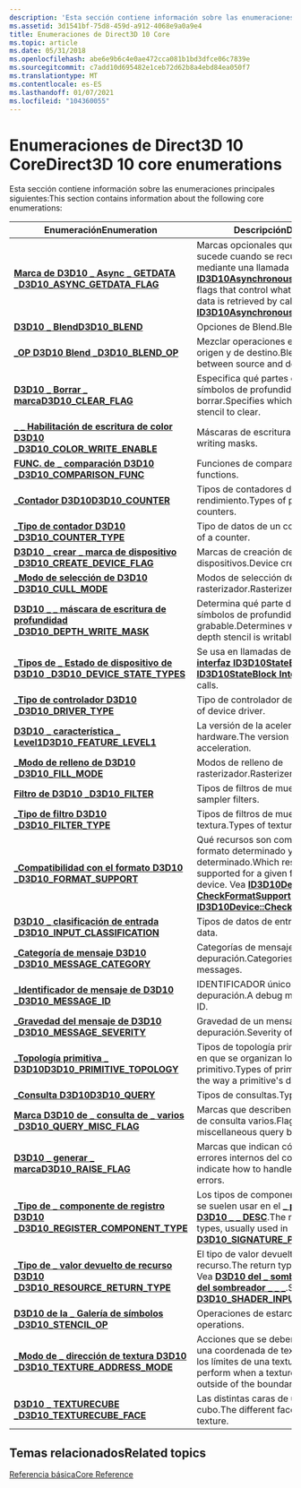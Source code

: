```yaml
---
description: 'Esta sección contiene información sobre las enumeraciones principales siguientes:'
ms.assetid: 3d1541bf-75d8-459d-a912-4068e9a0a9e4
title: Enumeraciones de Direct3D 10 Core
ms.topic: article
ms.date: 05/31/2018
ms.openlocfilehash: abe6e9b6c4e0ae472cca081b1bd3dfce06c7839e
ms.sourcegitcommit: c7add10d695482e1ceb72d62b8a4ebd84ea050f7
ms.translationtype: MT
ms.contentlocale: es-ES
ms.lasthandoff: 01/07/2021
ms.locfileid: "104360055"
---
```

# <a name="direct3d-10-core-enumerations"></a><span data-ttu-id="d28ca-103">Enumeraciones de Direct3D 10 Core</span><span class="sxs-lookup"><span data-stu-id="d28ca-103">Direct3D 10 core enumerations</span></span>

<span data-ttu-id="d28ca-104">Esta sección contiene información sobre las enumeraciones principales siguientes:</span><span class="sxs-lookup"><span data-stu-id="d28ca-104">This section contains information about the following core enumerations:</span></span>



| <span data-ttu-id="d28ca-105">Enumeración</span><span class="sxs-lookup"><span data-stu-id="d28ca-105">Enumeration</span></span>                                                               | <span data-ttu-id="d28ca-106">Descripción</span><span class="sxs-lookup"><span data-stu-id="d28ca-106">Description</span></span>                                                                                                                                         |
|---------------------------------------------------------------------------|-----------------------------------------------------------------------------------------------------------------------------------------------------|
| [<span data-ttu-id="d28ca-107">**Marca de D3D10 \_ Async \_ GETDATA \_**</span><span class="sxs-lookup"><span data-stu-id="d28ca-107">**D3D10\_ASYNC\_GETDATA\_FLAG**</span></span>](/windows/desktop/api/D3D10/ne-d3d10-d3d10_async_getdata_flag)           | <span data-ttu-id="d28ca-108">Marcas opcionales que controlan lo que sucede cuando se recuperan datos mediante una llamada a [**ID3D10Asynchronous:: GetData**](/windows/desktop/api/D3D10/nf-d3d10-id3d10asynchronous-getdata).</span><span class="sxs-lookup"><span data-stu-id="d28ca-108">Optional flags that control what happens when data is retrieved by calling [**ID3D10Asynchronous::GetData**](/windows/desktop/api/D3D10/nf-d3d10-id3d10asynchronous-getdata).</span></span>       |
| [<span data-ttu-id="d28ca-109">**D3D10 \_ Blend**</span><span class="sxs-lookup"><span data-stu-id="d28ca-109">**D3D10\_BLEND**</span></span>](/windows/desktop/api/D3D10/ne-d3d10-d3d10_blend)                                       | <span data-ttu-id="d28ca-110">Opciones de Blend.</span><span class="sxs-lookup"><span data-stu-id="d28ca-110">Blend options.</span></span>                                                                                                                                      |
| [<span data-ttu-id="d28ca-111">**\_OP D3D10 Blend \_**</span><span class="sxs-lookup"><span data-stu-id="d28ca-111">**D3D10\_BLEND\_OP**</span></span>](/windows/desktop/api/D3D10/ne-d3d10-d3d10_blend_op)                                | <span data-ttu-id="d28ca-112">Mezclar operaciones entre los píxeles de origen y de destino.</span><span class="sxs-lookup"><span data-stu-id="d28ca-112">Blending operations between source and destination pixels.</span></span>                                                                                          |
| [<span data-ttu-id="d28ca-113">**D3D10 \_ Borrar \_ marca**</span><span class="sxs-lookup"><span data-stu-id="d28ca-113">**D3D10\_CLEAR\_FLAG**</span></span>](/windows/desktop/api/D3D10/ne-d3d10-d3d10_clear_flag)                            | <span data-ttu-id="d28ca-114">Especifica qué partes de la galería de símbolos de profundidad se van a borrar.</span><span class="sxs-lookup"><span data-stu-id="d28ca-114">Specifies which parts of the depth stencil to clear.</span></span>                                                                                                |
| [<span data-ttu-id="d28ca-115">**\_ \_ Habilitación de escritura de color D3D10 \_**</span><span class="sxs-lookup"><span data-stu-id="d28ca-115">**D3D10\_COLOR\_WRITE\_ENABLE**</span></span>](/windows/desktop/api/D3D10/ne-d3d10-d3d10_color_write_enable)           | <span data-ttu-id="d28ca-116">Máscaras de escritura de color.</span><span class="sxs-lookup"><span data-stu-id="d28ca-116">Color writing masks.</span></span>                                                                                                                                |
| [<span data-ttu-id="d28ca-117">**FUNC. de \_ comparación D3D10 \_**</span><span class="sxs-lookup"><span data-stu-id="d28ca-117">**D3D10\_COMPARISON\_FUNC**</span></span>](/windows/desktop/api/D3D10/ne-d3d10-d3d10_comparison_func)                  | <span data-ttu-id="d28ca-118">Funciones de comparación.</span><span class="sxs-lookup"><span data-stu-id="d28ca-118">Comparison functions.</span></span>                                                                                                                               |
| [<span data-ttu-id="d28ca-119">**\_Contador D3D10**</span><span class="sxs-lookup"><span data-stu-id="d28ca-119">**D3D10\_COUNTER**</span></span>](/windows/desktop/api/D3D10/ne-d3d10-d3d10_counter)                                   | <span data-ttu-id="d28ca-120">Tipos de contadores de rendimiento.</span><span class="sxs-lookup"><span data-stu-id="d28ca-120">Types of performance counters.</span></span>                                                                                                                      |
| [<span data-ttu-id="d28ca-121">**\_Tipo de contador D3D10 \_**</span><span class="sxs-lookup"><span data-stu-id="d28ca-121">**D3D10\_COUNTER\_TYPE**</span></span>](/windows/desktop/api/D3D10/ne-d3d10-d3d10_counter_type)                        | <span data-ttu-id="d28ca-122">Tipo de datos de un contador.</span><span class="sxs-lookup"><span data-stu-id="d28ca-122">Data type of a counter.</span></span>                                                                                                                             |
| [<span data-ttu-id="d28ca-123">**D3D10 \_ crear \_ marca de dispositivo \_**</span><span class="sxs-lookup"><span data-stu-id="d28ca-123">**D3D10\_CREATE\_DEVICE\_FLAG**</span></span>](/windows/desktop/api/D3D10/ne-d3d10-d3d10_create_device_flag)           | <span data-ttu-id="d28ca-124">Marcas de creación de dispositivos.</span><span class="sxs-lookup"><span data-stu-id="d28ca-124">Device creation flags.</span></span>                                                                                                                              |
| [<span data-ttu-id="d28ca-125">**\_Modo de selección de D3D10 \_**</span><span class="sxs-lookup"><span data-stu-id="d28ca-125">**D3D10\_CULL\_MODE**</span></span>](/windows/desktop/api/D3D10/ne-d3d10-d3d10_cull_mode)                              | <span data-ttu-id="d28ca-126">Modos de selección de rasterizador.</span><span class="sxs-lookup"><span data-stu-id="d28ca-126">Rasterizer cull modes.</span></span>                                                                                                                              |
| [<span data-ttu-id="d28ca-127">**D3D10 \_ \_ máscara de escritura de profundidad \_**</span><span class="sxs-lookup"><span data-stu-id="d28ca-127">**D3D10\_DEPTH\_WRITE\_MASK**</span></span>](/windows/desktop/api/D3D10/ne-d3d10-d3d10_depth_write_mask)               | <span data-ttu-id="d28ca-128">Determina qué parte de la galería de símbolos de profundidad es grabable.</span><span class="sxs-lookup"><span data-stu-id="d28ca-128">Determines which portion of the depth stencil is writable.</span></span>                                                                                          |
| [<span data-ttu-id="d28ca-129">**\_Tipos de \_ Estado de dispositivo de D3D10 \_**</span><span class="sxs-lookup"><span data-stu-id="d28ca-129">**D3D10\_DEVICE\_STATE\_TYPES**</span></span>](/windows/desktop/api/D3D10Effect/ne-d3d10effect-d3d10_device_state_types)           | <span data-ttu-id="d28ca-130">Se usa en llamadas de función de la [**interfaz ID3D10StateBlock**](/windows/desktop/api/d3d10effect/nn-d3d10effect-id3d10stateblock) .</span><span class="sxs-lookup"><span data-stu-id="d28ca-130">Used in [**ID3D10StateBlock Interface**](/windows/desktop/api/d3d10effect/nn-d3d10effect-id3d10stateblock) function calls.</span></span>                                                                      |
| [<span data-ttu-id="d28ca-131">**\_Tipo de controlador D3D10 \_**</span><span class="sxs-lookup"><span data-stu-id="d28ca-131">**D3D10\_DRIVER\_TYPE**</span></span>](/windows/desktop/api/D3D10misc/ne-d3d10misc-d3d10_driver_type)                          | <span data-ttu-id="d28ca-132">Tipo de controlador de dispositivo.</span><span class="sxs-lookup"><span data-stu-id="d28ca-132">Type of device driver.</span></span>                                                                                                                              |
| [<span data-ttu-id="d28ca-133">**D3D10 \_ característica \_ Level1**</span><span class="sxs-lookup"><span data-stu-id="d28ca-133">**D3D10\_FEATURE\_LEVEL1**</span></span>](/windows/desktop/api/D3D10_1/ne-d3d10_1-d3d10_feature_level1)                    | <span data-ttu-id="d28ca-134">La versión de la aceleración de hardware.</span><span class="sxs-lookup"><span data-stu-id="d28ca-134">The version of hardware acceleration.</span></span>                                                                                                               |
| [<span data-ttu-id="d28ca-135">**\_Modo de relleno de D3D10 \_**</span><span class="sxs-lookup"><span data-stu-id="d28ca-135">**D3D10\_FILL\_MODE**</span></span>](/windows/desktop/api/D3D10/ne-d3d10-d3d10_fill_mode)                              | <span data-ttu-id="d28ca-136">Modos de relleno de rasterizador.</span><span class="sxs-lookup"><span data-stu-id="d28ca-136">Rasterizer fill modes.</span></span>                                                                                                                              |
| [<span data-ttu-id="d28ca-137">**Filtro de D3D10 \_**</span><span class="sxs-lookup"><span data-stu-id="d28ca-137">**D3D10\_FILTER**</span></span>](/windows/desktop/api/D3D10/ne-d3d10-d3d10_filter)                                     | <span data-ttu-id="d28ca-138">Tipos de filtros de muestra.</span><span class="sxs-lookup"><span data-stu-id="d28ca-138">Types of sampler filters.</span></span>                                                                                                                           |
| [<span data-ttu-id="d28ca-139">**\_Tipo de filtro D3D10 \_**</span><span class="sxs-lookup"><span data-stu-id="d28ca-139">**D3D10\_FILTER\_TYPE**</span></span>](/windows/desktop/api/D3D10/ne-d3d10-d3d10_filter_type)                          | <span data-ttu-id="d28ca-140">Tipos de filtros de muestreo de textura.</span><span class="sxs-lookup"><span data-stu-id="d28ca-140">Types of texture-sampling filters.</span></span>                                                                                                                  |
| [<span data-ttu-id="d28ca-141">**\_Compatibilidad con el formato D3D10 \_**</span><span class="sxs-lookup"><span data-stu-id="d28ca-141">**D3D10\_FORMAT\_SUPPORT**</span></span>](/windows/desktop/api/D3D10/ne-d3d10-d3d10_format_support)                    | <span data-ttu-id="d28ca-142">Qué recursos son compatibles con un formato determinado y un dispositivo determinado.</span><span class="sxs-lookup"><span data-stu-id="d28ca-142">Which resources are supported for a given format and given device.</span></span> <span data-ttu-id="d28ca-143">Vea [**ID3D10Device:: CheckFormatSupport**](/windows/desktop/api/D3D10/nf-d3d10-id3d10device-checkformatsupport).</span><span class="sxs-lookup"><span data-stu-id="d28ca-143">See [**ID3D10Device::CheckFormatSupport**](/windows/desktop/api/D3D10/nf-d3d10-id3d10device-checkformatsupport).</span></span> |
| [<span data-ttu-id="d28ca-144">**D3D10 \_ clasificación de entrada \_**</span><span class="sxs-lookup"><span data-stu-id="d28ca-144">**D3D10\_INPUT\_CLASSIFICATION**</span></span>](/windows/desktop/api/D3D10/ne-d3d10-d3d10_input_classification)        | <span data-ttu-id="d28ca-145">Tipos de datos de entrada.</span><span class="sxs-lookup"><span data-stu-id="d28ca-145">Types of input data.</span></span>                                                                                                                                |
| [<span data-ttu-id="d28ca-146">**\_Categoría de mensaje D3D10 \_**</span><span class="sxs-lookup"><span data-stu-id="d28ca-146">**D3D10\_MESSAGE\_CATEGORY**</span></span>](/windows/desktop/api/d3d10sdklayers/ne-d3d10sdklayers-d3d10_message_category)                | <span data-ttu-id="d28ca-147">Categorías de mensajes de depuración.</span><span class="sxs-lookup"><span data-stu-id="d28ca-147">Categories of debug messages.</span></span>                                                                                                                       |
| [<span data-ttu-id="d28ca-148">**\_Identificador de mensaje de D3D10 \_**</span><span class="sxs-lookup"><span data-stu-id="d28ca-148">**D3D10\_MESSAGE\_ID**</span></span>](/windows/desktop/api/d3d10sdklayers/ne-d3d10sdklayers-d3d10_message_id)                            | <span data-ttu-id="d28ca-149">IDENTIFICADOR único de un mensaje de depuración.</span><span class="sxs-lookup"><span data-stu-id="d28ca-149">A debug message's unique ID.</span></span>                                                                                                                        |
| [<span data-ttu-id="d28ca-150">**\_Gravedad del mensaje de D3D10 \_**</span><span class="sxs-lookup"><span data-stu-id="d28ca-150">**D3D10\_MESSAGE\_SEVERITY**</span></span>](/windows/desktop/api/d3d10sdklayers/ne-d3d10sdklayers-d3d10_message_severity)                | <span data-ttu-id="d28ca-151">Gravedad de un mensaje de depuración.</span><span class="sxs-lookup"><span data-stu-id="d28ca-151">Severity of a debug message.</span></span>                                                                                                                        |
| <span data-ttu-id="d28ca-152">[**\_Topología primitiva \_ D3D10**](/previous-versions/windows/desktop/legacy/bb205334(v=vs.85))</span><span class="sxs-lookup"><span data-stu-id="d28ca-152">[**D3D10\_PRIMITIVE\_TOPOLOGY**](/previous-versions/windows/desktop/legacy/bb205334(v=vs.85))</span></span>            | <span data-ttu-id="d28ca-153">Tipos de topología primitiva o la manera en que se organizan los datos de un primitivo.</span><span class="sxs-lookup"><span data-stu-id="d28ca-153">Types of primitive topology or the way a primitive's data is arranged.</span></span>                                                                              |
| [<span data-ttu-id="d28ca-154">**\_Consulta D3D10**</span><span class="sxs-lookup"><span data-stu-id="d28ca-154">**D3D10\_QUERY**</span></span>](/windows/desktop/api/D3D10/ne-d3d10-d3d10_query)                                       | <span data-ttu-id="d28ca-155">Tipos de consultas.</span><span class="sxs-lookup"><span data-stu-id="d28ca-155">Types of queries.</span></span>                                                                                                                                   |
| [<span data-ttu-id="d28ca-156">**Marca D3D10 de \_ consulta de \_ varios \_**</span><span class="sxs-lookup"><span data-stu-id="d28ca-156">**D3D10\_QUERY\_MISC\_FLAG**</span></span>](/windows/desktop/api/D3D10/ne-d3d10-d3d10_query_misc_flag)                 | <span data-ttu-id="d28ca-157">Marcas que describen el comportamiento de consulta varios.</span><span class="sxs-lookup"><span data-stu-id="d28ca-157">Flags that describe miscellaneous query behavior.</span></span>                                                                                                   |
| [<span data-ttu-id="d28ca-158">**D3D10 \_ generar \_ marca**</span><span class="sxs-lookup"><span data-stu-id="d28ca-158">**D3D10\_RAISE\_FLAG**</span></span>](/windows/desktop/api/D3D10/ne-d3d10-d3d10_raise_flag)                            | <span data-ttu-id="d28ca-159">Marcas que indican cómo tratar los errores internos del controlador.</span><span class="sxs-lookup"><span data-stu-id="d28ca-159">Flags that indicate how to handle internal driver errors.</span></span>                                                                                           |
| [<span data-ttu-id="d28ca-160">**\_Tipo de \_ componente de registro D3D10 \_**</span><span class="sxs-lookup"><span data-stu-id="d28ca-160">**D3D10\_REGISTER\_COMPONENT\_TYPE**</span></span>](/windows/win32/api/d3dcommon/ne-d3dcommon-d3d_register_component_type) | <span data-ttu-id="d28ca-161">Los tipos de componente de registro, que se suelen usar en el [**\_ parámetro de firma D3D10 \_ \_ DESC**](/windows/desktop/api/D3D10Shader/ns-d3d10shader-d3d10_signature_parameter_desc).</span><span class="sxs-lookup"><span data-stu-id="d28ca-161">The register component types, usually used in [**D3D10\_SIGNATURE\_PARAMETER\_DESC**](/windows/desktop/api/D3D10Shader/ns-d3d10shader-d3d10_signature_parameter_desc).</span></span>                          |
| [<span data-ttu-id="d28ca-162">**\_Tipo de \_ valor devuelto de recurso D3D10 \_**</span><span class="sxs-lookup"><span data-stu-id="d28ca-162">**D3D10\_RESOURCE\_RETURN\_TYPE**</span></span>](/windows/win32/api/d3dcommon/ne-d3dcommon-d3d_resource_return_type)       | <span data-ttu-id="d28ca-163">El tipo de valor devuelto de un recurso.</span><span class="sxs-lookup"><span data-stu-id="d28ca-163">The return type of a resource.</span></span> <span data-ttu-id="d28ca-164">Vea [**D3D10 del \_ sombreador de entrada del sombreador \_ \_ \_**](/windows/desktop/api/D3D10Shader/ns-d3d10shader-d3d10_shader_input_bind_desc).</span><span class="sxs-lookup"><span data-stu-id="d28ca-164">See [**D3D10\_SHADER\_INPUT\_BIND\_DESC**](/windows/desktop/api/D3D10Shader/ns-d3d10shader-d3d10_shader_input_bind_desc).</span></span>                                        |
| [<span data-ttu-id="d28ca-165">**D3D10 de la \_ Galería de símbolos \_**</span><span class="sxs-lookup"><span data-stu-id="d28ca-165">**D3D10\_STENCIL\_OP**</span></span>](/windows/desktop/api/D3D10/ne-d3d10-d3d10_stencil_op)                            | <span data-ttu-id="d28ca-166">Operaciones de estarcido.</span><span class="sxs-lookup"><span data-stu-id="d28ca-166">Stencil operations.</span></span>                                                                                                                                 |
| [<span data-ttu-id="d28ca-167">**\_Modo de \_ dirección de textura D3D10 \_**</span><span class="sxs-lookup"><span data-stu-id="d28ca-167">**D3D10\_TEXTURE\_ADDRESS\_MODE**</span></span>](/windows/desktop/api/D3D10/ne-d3d10-d3d10_texture_address_mode)       | <span data-ttu-id="d28ca-168">Acciones que se deben realizar cuando una coordenada de textura está fuera de los límites de una textura.</span><span class="sxs-lookup"><span data-stu-id="d28ca-168">Actions to perform when a texture coordinate is outside of the boundaries of a texture.</span></span>                                                             |
| [<span data-ttu-id="d28ca-169">**D3D10 \_ TEXTURECUBE \_**</span><span class="sxs-lookup"><span data-stu-id="d28ca-169">**D3D10\_TEXTURECUBE\_FACE**</span></span>](/windows/desktop/api/D3D10/ne-d3d10-d3d10_texturecube_face)                | <span data-ttu-id="d28ca-170">Las distintas caras de una textura del cubo.</span><span class="sxs-lookup"><span data-stu-id="d28ca-170">The different faces of a cube texture.</span></span>                                                                                                              |



 

## <a name="related-topics"></a><span data-ttu-id="d28ca-171">Temas relacionados</span><span class="sxs-lookup"><span data-stu-id="d28ca-171">Related topics</span></span>

<dl> <dt>

[<span data-ttu-id="d28ca-172">Referencia básica</span><span class="sxs-lookup"><span data-stu-id="d28ca-172">Core Reference</span></span>](d3d10-graphics-reference-d3d10-core.md)
</dt> </dl>

 

 
